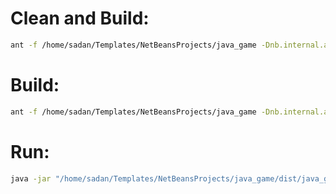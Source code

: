 # Clean and Build:
```bash
ant -f /home/sadan/Templates/NetBeansProjects/java_game -Dnb.internal.action.name=rebuild clean jar
```

# Build:
```bash
ant -f /home/sadan/Templates/NetBeansProjects/java_game -Dnb.internal.action.name=build jar
```

# Run:
```bash
java -jar "/home/sadan/Templates/NetBeansProjects/java_game/dist/java_game.jar"
```

